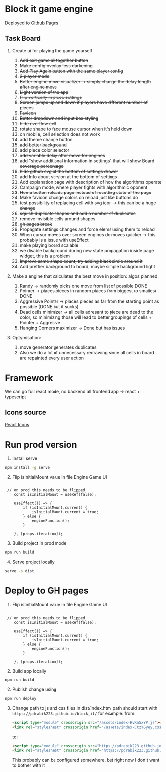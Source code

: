 # Block it game engine

Deployed to [Github Pages](https://pdrabik223.github.io/block_it/)

## Task Board

1. Create ui for playing the game yourself
   1. ~~Add exit game all together button~~
   2. ~~Make config overlay less darkening~~
   3. ~~Add Play Again button with the same player config~~
   4. ~~2 player mode~~
   5. ~~Better engine move visualizer -> simply change the delay length after engine move~~
   6. ~~Light version of the app~~
   7. ~~Flip vertically in piece settings~~
   8. ~~Screen jumps up and down if players have different number of pieces~~
   9. ~~Favicon~~
   10. ~~Better dropdown and input box styling~~
   11. ~~hide overflow cell~~
   12. rotate shape to face mouse cursor when it's held down  
   13. on mobile, cell selection does not work
   14. add theme change button
   15. ~~add better background~~
   16. add piece color selector
   17. ~~add variable delay after move for engines~~
   18. ~~add "show additional information in settings" that will show Board coverage percentage~~ 
   19. ~~hide github svg at the bottom of settings drawer~~
   20. ~~add Info about version at the bottom of settings~~
   21. Add explanation page with description of how the algorithms operate
   22. Campaign mode, where player fights with algorithmic oponent 
   23. ~~Home button reloads page instead of resetting state of the page~~
   24. Make favicon change colors on reload just like buttons do 
   25. ~~test possibility of replacing cell with svg icon -> this can be a huge change~~
   26. ~~squish duplicate shapes and add a number of duplicates~~
   27. ~~remove invisible cells around shapes~~
   28. ~~gh pages break~~
   29. Propagate settings changes and force elems using them to reload
   30. When cursor moves over screen engines do moves quicker -> this probably is a issue with useEffect
   31. make playing board scalable
   32. we disable background during new state propagation inside page widget, this is a problem
   33. ~~Improve same shape count, try adding black circle around it~~
   34. Add prettier background to board, maybe simple background light

2. Make a engine that calculates the best move in position:
    algos planned:
    1. Randy -> randomly picks one move from list of possible DONE
    2. Pointer -> places pieces in random places from biggest to smallest DONE
    3. Aggressive Pointer -> places pieces as far from the starting point as possible (DONE but it sucks)
    4. Dead cells minimizer -> all cells adresant to piece are dead to the color, so minimizing those will lead to better groupings of cells + Pointer + Aggresive
    5. Hanging Corners maximizer -> Done but has issues

3. Optymisation:
   1. move generator generates duplicates
   2. Also we do a lot of unnecessary redrawing since all cells in board are repainted every user action

# Framework
We can go full react mode, no backend all frontend app -> react + typescript 

## Icons source
[React Icons](https://react-icons.github.io/react-icons/)

# Run prod version
1. Install serve
``` bash
npm install -g serve
```
2. Flip isInitialMount value in file Engine Game UI
``` tsx

 // on prod this needs to be flipped
    const isInitialMount = useRef(false);

    useEffect(() => {
        if (isInitialMount.current) {
            isInitialMount.current = true;
        } else {
            engineFunction();
        }

    }, [props.iteration]);

```

3. Build project in prod mode
``` bash
npm run build
```
4. Serve project locally 
``` bash
serve -s dist
```

# Deploy to GH pages

1. Flip isInitialMount value in file Engine Game UI
``` tsx

 // on prod this needs to be flipped
    const isInitialMount = useRef(false);

    useEffect(() => {
        if (isInitialMount.current) {
            isInitialMount.current = true;
        } else {
            engineFunction();
        }

    }, [props.iteration]);

```

2. Build app locally 
``` bash
npm run build
```

2. Publish change using 
``` bash
npm run deploy
```

3. Change path to js and css files in dist/index.html path should start with ```https://pdrabik223.github.io/block_it/```
for example: 
   from:
   ``` html
   <script type="module" crossorigin src="/assets/index-HvKn5xYP.js"></script>
   <link rel="stylesheet" crossorigin href="/assets/index-CtzYGyey.css">
   ```  
   to: 
   ``` html
   <script type="module" crossorigin src="https://pdrabik223.github.io/block_it/assets/index-HvKn5xYP.js"></script>
   <link rel="stylesheet" crossorigin href="https://pdrabik223.github.io/block_it/assets/index-CtzYGyey.css">
   ```
   This probably can be configured somewhere, but right now I don't want to bother with it   
